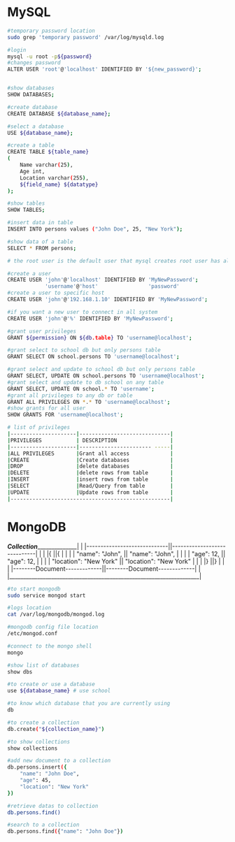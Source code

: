# MySQL

```bash
#temporary password location
sudo grep 'temporary password' /var/log/mysqld.log

#login
mysql -u root -p${password}
#changes password
ALTER USER 'root'@'localhost' IDENTIFIED BY '${new_password}';


#show databases
SHOW DATABASES;

#create database
CREATE DATABASE ${database_name};

#select a database
USE ${database_name};

#create a table
CREATE TABLE ${table_name}
(
    Name varchar(25),
    Age int,
    Location varchar(255),
    ${field_name} ${datatype}
);

#show tables
SHOW TABLES;

#insert data in table
INSERT INTO persons values ("John Doe", 25, "New York");

#show data of a table
SELECT * FROM persons;

# the root user is the default user that mysql creates root user has all permission by default

#create a user
CREATE USER 'john'@'localhost' IDENTIFIED BY 'MyNewPassword';
            'username'@'host'                'password'
#create a user to specific host
CREATE USER 'john'@'192.168.1.10' IDENTIFIED BY 'MyNewPassword';

#if you want a new user to connect in all system
CREATE USER 'john'@'%' IDENTIFIED BY 'MyNewPassword';

#grant user privileges
GRANT ${permission} ON ${db.table} TO 'username@localhost';

#grant select to school db but only persons table
GRANT SELECT ON school.persons TO 'username@localhost';

#grant select and update to school db but only persons table
GRANT SELECT, UPDATE ON school.persons TO 'username@localhost';
#grant select and update to db school on any table
GRANT SELECT, UPDATE ON school.* TO 'username';
#grant all privileges to any db or table
GRANT ALL PRIVILEGES ON *.* TO 'username@localhost';
#show grants for all user
SHOW GRANTS FOR 'username@localhost';

# list of privileges
|---------------------|-----------------------------|
|PRIVILEGES           | DESCRIPTION                 |
|---------------------|----------------------- -----|
|ALL PRIVILEGES       |Grant all access             |
|CREATE               |Create databases             |
|DROP                 |delete databases             |
|DELETE               |delete rows from table       |
|INSERT               |insert rows from table       |
|SELECT               |Read/Query from table        |
|UPDATE               |Update rows from table       |
|---------------------------------------------------|
```

# MongoDB
_______________________Collection_____________________________________|
|  |-----------------------------||-----------------------------|    |
|  |{                            ||{                            |    |
|  |    "name": "John",          ||    "name": "John",          |    |
|  |    "age": 12,               ||    "age": 12,               |    |
|  |    "location": "New York"   ||    "location": "New York"   |    |
|  |}                            ||}                            |    |
|  |--------Document-------------||--------Document-------------|    |
|____________________________________________________________________|

```bash
#to start mongodb
sudo service mongod start

#logs location
cat /var/log/mongodb/mongod.log

#mongodb config file location
/etc/mongod.conf

#connect to the mongo shell
mongo

#show list of databases
show dbs

#to create or use a database
use ${database_name} # use school

#to know which database that you are currently using
db

#to create a collection
db.create("${collection_name}")

#to show collections
show collections

#add new document to a collection
db.persons.insert({
    "name": "John Doe",
    "age": 45,
    "location": "New York"
})

#retrieve datas to collection
db.persons.find()

#search to a collection
db.persons.find({"name": "John Doe"})

```
